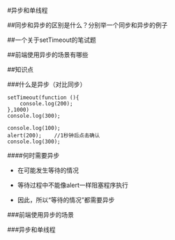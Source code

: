 #异步和单线程




##同步和异步的区别是什么？分别举一个同步和异步的例子




##一个关于setTimeout的笔试题





##前端使用异步的场景有哪些




##知识点





###什么是异步（对比同步）

```console.log(100);
setTimeout(function (){
    console.log(200);
},1000)
console.log(300);
```

```
console.log(100);
alert(200);    //1秒钟后点击确认
console.log(300);
```

####何时需要异步

- 在可能发生等待的情况

- 等待过程中不能像alert一样阻塞程序执行

- 因此，所以“等待的情况”都需要异步






















###前端使用异步的场景





###异步和单线程






































































